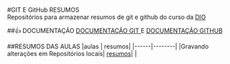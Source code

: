 
#GIT E GitHub
 RESUMOS   
Repositórios para armazenar resumos de git e github do curso da [DIO](https://web.dio.me/course/versionamento-de-codigo-com-git-e-github/learning/599dd3dd-d189-474f-a55c-22f37b4472da?back=/track/microsoft-azure-essentials&tab=undefined&moduleId=undefined)

##👍 DOCUMENTAÇÃO
[DOCUMENTAÇÃO GIT ](https://git-scm.com/doc) E
[DOCUMENTAÇÃO GITHUB](https://docs.github.com/pt)


##RESUMOS DAS AULAS
|aulas | resumos|
|------|--------|
|Gravando alterações em Repositórios locais| [resumos](https://web.dio.me/course/versionamento-de-codigo-com-git-e-github/learning/599dd3dd-d189-474f-a55c-22f37b4472da?back=/track/microsoft-azure-essentials&tab=undefined&moduleId=undefined)|
|

